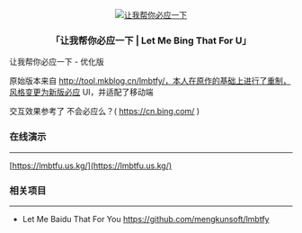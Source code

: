 <p align="center">
<a href="https://lmbtfu.us.kg/" target="_blank">
<img src="https://img.picui.cn/free/2024/09/10/66e047140c516.jpg" alt="让我帮你必应一下">
</a>
</p>

<h3 align="center"> 「让我帮你必应一下 | Let Me Bing That For U」</h3>

让我帮你必应一下 - 优化版

原始版本来自 http://tool.mkblog.cn/lmbtfy/，本人在原作的基础上进行了重制，风格变更为新版必应 UI，并适配了移动端

交互效果参考了 不会必应么？( https://cn.bing.com/ )

### 在线演示
-----

[https://lmbtfu.us.kg/](https://lmbtfu.us.kg/)


### 相关项目
-----

- Let Me Baidu That For You https://github.com/mengkunsoft/lmbtfy
